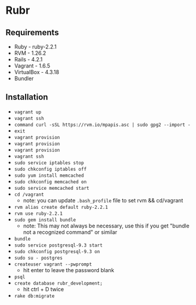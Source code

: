 # Rubr

## Requirements
- Ruby - ruby-2.2.1
- RVM - 1.26.2
- Rails - 4.2.1
- Vagrant - 1.6.5
- VirtualBox - 4.3.18
- Bundler

## Installation
- `vagrant up`
- `vagrant ssh`
- `command curl -sSL https://rvm.io/mpapis.asc | sudo gpg2 --import -`
- `exit`
- `vagrant provision`
- `vagrant provision`
- `vagrant provision`
- `vagrant ssh`
- `sudo service iptables stop`
- `sudo chkconfig iptables off`
- `sudo yum install memcached`
- `sudo chkconfig memcached on`
- `sudo service memcached start`
- `cd /vagrant`
  - note: you can update `.bash_profile` file to set rvm && cd/vagrant
- `rvm alias create default ruby-2.2.1`
- `rvm use ruby-2.2.1`
- `sudo gem install bundle`
  - note: This may not always be necessary, use this if you get "bundle not a recognized command" or similar
- `bundle`
- `sudo service postgresql-9.3 start`
- `sudo chkconfig postgresql-9.3 on`
- `sudo su - postgres`
- `createuser vagrant --pwprompt`
  - hit enter to leave the password blank
- `psql`
- `create database rubr_development;`
  - hit ctrl + D twice
- `rake db:migrate`
